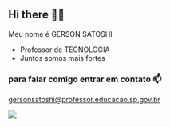 ## Hi there 👋🎱

Meu nome é GERSON SATOSHI
- Professor de TECNOLOGIA
- Juntos somos mais fortes


### para falar comigo entrar em contato 📫
gersonsatoshi@professor.educacao.sp.gov.br

![](https://media.tenor.com/xVY4rq-4RBsAAAAM/black-clover-rakugaki-page.gif)




